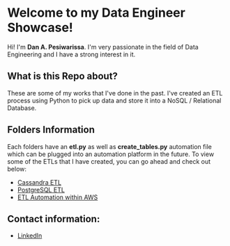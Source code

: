 # Welcome to my Data Engineer Showcase!

Hi! I'm **Dan A. Pesiwarissa**. I'm very passionate in the field of Data Engineering and I have a strong interest in it.


## What is this Repo about?

These are some of my works that I've done in the past. I've created an ETL process using Python to pick up data and store it into a NoSQL / Relational Database.

## Folders Information

Each folders have an **etl.py** as well as **create_tables.py** automation file which can be plugged into an automation platform in the future. To view some of the ETLs that I have created, you can go ahead and check out below:

- [Cassandra ETL](https://github.com/DAgustinus/udacity_de/blob/master/ETL%20Process%20-%20Cassandra/etl.py)
- [PostgreSQL ETL](https://github.com/DAgustinus/udacity_de/tree/master/ETL%20Process%20-%20Postgres)
- [ETL Automation within AWS](https://github.com/DAgustinus/Data-Engineering/tree/master/ETL%20via%20AWS)

## Contact information:

- [LinkedIn](https://www.linkedin.com/in/dagustinus/)
